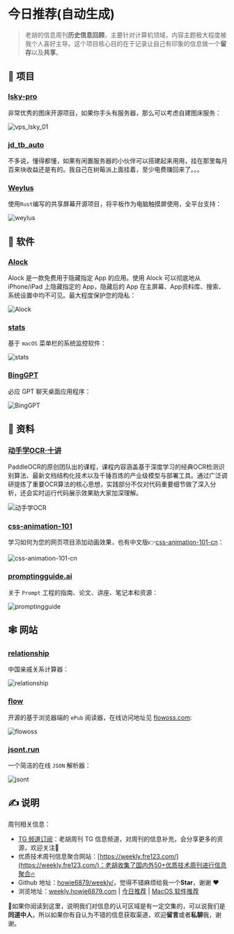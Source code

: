 # 今日推荐(自动生成)

> 老胡的信息周刊**历史信息回顾**，主要针对计算机领域，内容主题极大程度被我个人喜好主导。这个项目核心目的在于记录让自己有印象的信息做一个**留存**以及**共享**。


## 🎯 项目 

### [lsky-pro](https://github.com/lsky-org/lsky-pro)

非常优秀的图床开源项目，如果你手头有服务器，那么可以考虑自建图床服务：

![vps_lsky_01](https://images-1252557999.file.myqcloud.com/uPic/vps_lsky_01.jpg) 

### [jd\_tb\_auto](https://github.com/czj2369/jd_tb_auto)

不多说，懂得都懂，如果有闲置服务器的小伙伴可以搭建起来用用，挂在那里每月百来块收益还是有的。我自己在树莓派上面挂着，至少电费赚回来了。。。 

### [Weylus](https://github.com/H-M-H/Weylus)

使用`Rust`编写的共享屏幕开源项目，将平板作为电脑触摸屏使用，全平台支持：

![weylus](https://images-1252557999.file.myqcloud.com/uPic/weylus.jpg) 

## 🤖 软件 

### [Alock](https://github.com/luoxuhai/Alock)

Alock 是一款免费用于隐藏指定 App 的应用。使用 Alock 可以彻底地从 iPhone/iPad 上隐藏指定的 App，隐藏后的 App 在主屏幕、App资料库、搜索、系统设置中均不可见。最大程度保护您的隐私：

![Alock](https://images-1252557999.file.myqcloud.com/uPic/Alock.jpg) 

### [stats](https://github.com/exelban/stats)

基于 `macOS` 菜单栏的系统监控软件：

![stats](https://images-1252557999.file.myqcloud.com/uPic/stats.jpg) 

### [BingGPT](https://github.com/dice2o/BingGPT)

必应 GPT 聊天桌面应用程序：

![BingGPT](https://images-1252557999.file.myqcloud.com/uPic/BingGPT.png) 

## 👀 资料 

### [动手学OCR·十讲](https://aistudio.baidu.com/aistudio/course/introduce/25207)

PaddleOCR的原创团队出的课程，课程内容涵盖基于深度学习的经典OCR检测识别算法、最新文档结构化技术以及千锤百炼的产业级模型与部署工具。通过广泛调研提炼了重要OCR算法的核心思想，实践部分不仅对代码重要细节做了深入分析，还会实时运行代码展示效果助大家加深理解。

![动手学OCR](https://images-1252557999.file.myqcloud.com/uPic/tcg64l.png) 

### [css-animation-101](https://github.com/cssanimation/css-animation-101)

学习如何为您的网页项目添加动画效果，也有中文版👉[css-animation-101-cn](https://h-wakanda.github.io/css-animation-101-cn/)：

![css-animation-101-cn](https://images-1252557999.file.myqcloud.com/uPic/css-animation-101-cn.jpg) 

### [promptingguide.ai](https://www.promptingguide.ai/zh)

关于 `Prompt` 工程的指南、论文、讲座、笔记本和资源：

![promptingguide](https://images-1252557999.file.myqcloud.com/uPic/promptingguide.jpg) 

## 🕸 网站 

### [relationship](https://passer-by.com/relationship/)

中国亲戚关系计算器：

![relationship](https://images-1252557999.file.myqcloud.com/uPic/relationship.jpg) 

### [flow](https://github.com/pacexy/flow)

开源的基于浏览器端的 `ePub` 阅读器，在线访问地址见 [flowoss.com](https://www.flowoss.com/zh-CN):

![flowoss](https://images-1252557999.file.myqcloud.com/uPic/flowoss.png) 

### [jsont.run](https://www.jsont.run/)

一个简洁的在线 `JSON` 解析器：

![jsont](https://images-1252557999.file.myqcloud.com/uPic/jsont.jpg) 

## ✍️ 说明

周刊相关信息：

- [TG 频道订阅](https://t.me/howie_weekly)：老胡周刊 TG 信息频道，对周刊的信息补充，会分享更多的资源，欢迎关注👏
- 优质技术周刊信息聚合网站：[https://weekly.fre123.com/](https://weekly.fre123.com/)：老胡收集了国内外50+优质技术周刊进行信息聚合🔥
- Github 地址：[howie6879/weekly/](https://github.com/howie6879/weekly/)，觉得不错麻烦给我一个**Star**，谢谢 ❤️
- 浏览地址：[weekly.howie6879.com](https://weekly.howie6879.com) | [今日推荐](https://weekly.howie6879.com/recommend/index.html) | [MacOS 软件推荐](https://weekly.howie6879.com/soft/mac.html)

🙌如果你阅读到这里，说明我们对信息的认可区域是有一定交集的，可以说我们是**同道中人**，所以如果你有自认为不错的信息获取渠道，欢迎**留言**或者**私聊**我，谢谢。
